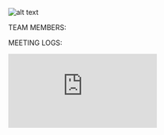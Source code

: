 ![alt text](https://github.com/SoftwareChimp/SoftwareChimp.github.io/blob/main/Chimp%20big.jpg?raw=true)

TEAM MEMBERS:

MEETING LOGS:

![alt text](https://github.com/JustAnotherDevFromLA/SoftwareChimp.github.io/blob/main/Meeting_Logs/Test_Log.txt?raw=true)
